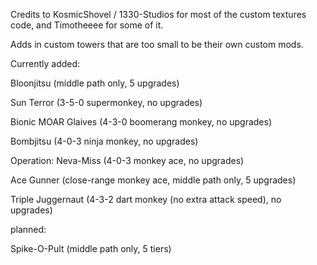 Credits to KosmicShovel / 1330-Studios for most of the custom textures code, and Timotheeee for some of it.

Adds in custom towers that are too small to be their own custom mods.

Currently added:

Bloonjitsu (middle path only, 5 upgrades)

Sun Terror (3-5-0 supermonkey, no upgrades)

Bionic MOAR Glaives (4-3-0 boomerang monkey, no upgrades)

Bombjitsu (4-0-3 ninja monkey, no upgrades)

Operation: Neva-Miss (4-0-3 monkey ace, no upgrades)

Ace Gunner (close-range monkey ace, middle path only, 5 upgrades)

Triple Juggernaut (4-3-2 dart monkey (no extra attack speed), no upgrades)

planned:

Spike-O-Pult (middle path only, 5 tiers)
